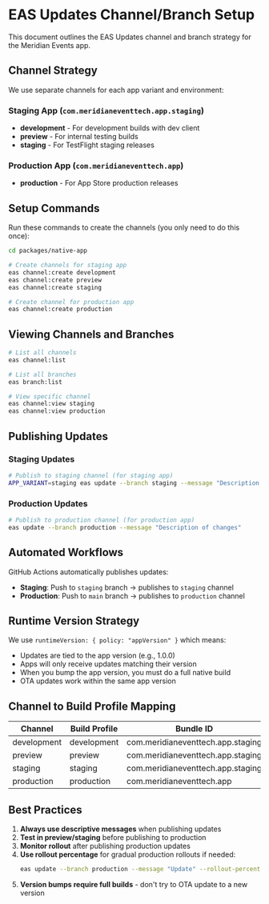# EAS Updates Channel/Branch Setup

This document outlines the EAS Updates channel and branch strategy for the Meridian Events app.

## Channel Strategy

We use separate channels for each app variant and environment:

### Staging App (`com.meridianeventtech.app.staging`)
- **development** - For development builds with dev client
- **preview** - For internal testing builds
- **staging** - For TestFlight staging releases

### Production App (`com.meridianeventtech.app`)
- **production** - For App Store production releases

## Setup Commands

Run these commands to create the channels (you only need to do this once):

```bash
cd packages/native-app

# Create channels for staging app
eas channel:create development
eas channel:create preview
eas channel:create staging

# Create channel for production app
eas channel:create production
```

## Viewing Channels and Branches

```bash
# List all channels
eas channel:list

# List all branches
eas branch:list

# View specific channel
eas channel:view staging
eas channel:view production
```

## Publishing Updates

### Staging Updates
```bash
# Publish to staging channel (for staging app)
APP_VARIANT=staging eas update --branch staging --message "Description of changes"
```

### Production Updates
```bash
# Publish to production channel (for production app)
eas update --branch production --message "Description of changes"
```

## Automated Workflows

GitHub Actions automatically publishes updates:

- **Staging**: Push to `staging` branch → publishes to `staging` channel
- **Production**: Push to `main` branch → publishes to `production` channel

## Runtime Version Strategy

We use `runtimeVersion: { policy: "appVersion" }` which means:

- Updates are tied to the app version (e.g., 1.0.0)
- Apps will only receive updates matching their version
- When you bump the app version, you must do a full native build
- OTA updates work within the same app version

## Channel to Build Profile Mapping

| Channel | Build Profile | Bundle ID | Environment |
|---------|---------------|-----------|-------------|
| development | development | com.meridianeventtech.app.staging | Staging |
| preview | preview | com.meridianeventtech.app.staging | Staging |
| staging | staging | com.meridianeventtech.app.staging | Staging |
| production | production | com.meridianeventtech.app | Production |

## Best Practices

1. **Always use descriptive messages** when publishing updates
2. **Test in preview/staging** before publishing to production
3. **Monitor rollout** after publishing production updates
4. **Use rollout percentage** for gradual production rollouts if needed:
   ```bash
   eas update --branch production --message "Update" --rollout-percentage 25
   ```
5. **Version bumps require full builds** - don't try to OTA update to a new version

